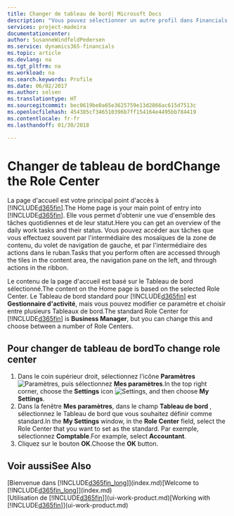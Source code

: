 ```yaml
---
title: Changer de tableau de bord| Microsoft Docs
description: "Vous pouvez sélectionner un autre profil dans Financials pour modifier ce que vous voyez sur votre page Accueil."
services: project-madeira
documentationcenter: 
author: SusanneWindfeldPedersen
ms.service: dynamics365-financials
ms.topic: article
ms.devlang: na
ms.tgt_pltfrm: na
ms.workload: na
ms.search.keywords: Profile
ms.date: 06/02/2017
ms.author: solsen
ms.translationtype: HT
ms.sourcegitcommit: bec0619be0a65e3625759e13d2866ac615d7513c
ms.openlocfilehash: 454385cf346510396b7ff154164e4495bb784419
ms.contentlocale: fr-fr
ms.lasthandoff: 01/30/2018

---
```

# <a name="change-the-role-center"></a><span data-ttu-id="099d7-103">Changer de tableau de bord</span><span class="sxs-lookup"><span data-stu-id="099d7-103">Change the Role Center</span></span>
<span data-ttu-id="099d7-104">La page d'accueil est votre principal point d'accès à [!INCLUDE[d365fin](includes/d365fin_md.md)].</span><span class="sxs-lookup"><span data-stu-id="099d7-104">The Home page is your main point of entry into [!INCLUDE[d365fin](includes/d365fin_md.md)].</span></span> <span data-ttu-id="099d7-105">Elle vous permet d'obtenir une vue d'ensemble des tâches quotidiennes et de leur statut.</span><span class="sxs-lookup"><span data-stu-id="099d7-105">Here you can get an overview of the daily work tasks and their status.</span></span> <span data-ttu-id="099d7-106">Vous pouvez accéder aux tâches que vous effectuez souvent par l'intermédiaire des mosaïques de la zone de contenu, du volet de navigation de gauche, et par l'intermédiaire des actions dans le ruban.</span><span class="sxs-lookup"><span data-stu-id="099d7-106">Tasks that you perform often are accessed through the tiles in the content area, the navigation pane on the left, and through actions in the ribbon.</span></span>

<span data-ttu-id="099d7-107">Le contenu de la page d'accueil est basé sur le Tableau de bord sélectionné.</span><span class="sxs-lookup"><span data-stu-id="099d7-107">The content on the Home page is based on the selected Role Center.</span></span> <span data-ttu-id="099d7-108">Le Tableau de bord standard pour [!INCLUDE[d365fin](includes/d365fin_md.md)] est **Gestionnaire d'activité**, mais vous pouvez modifier ce paramètre et choisir entre plusieurs Tableaux de bord.</span><span class="sxs-lookup"><span data-stu-id="099d7-108">The standard Role Center for [!INCLUDE[d365fin](includes/d365fin_md.md)] is **Business Manager**, but you can change this and choose between a number of Role Centers.</span></span>

## <a name="to-change-role-center"></a><span data-ttu-id="099d7-109">Pour changer de tableau de bord</span><span class="sxs-lookup"><span data-stu-id="099d7-109">To change role center</span></span>
1. <span data-ttu-id="099d7-110">Dans le coin supérieur droit, sélectionnez l'icône **Paramètres** ![Paramètres](media/ui-experience/settings_icon_small.png "Icône Paramètres du tableau de bord"), puis sélectionnez **Mes paramètres**.</span><span class="sxs-lookup"><span data-stu-id="099d7-110">In the top right corner, choose the **Settings** icon ![Settings](media/ui-experience/settings_icon_small.png "Settings icon for role center"), and then choose **My Settings**.</span></span>
2. <span data-ttu-id="099d7-111">Dans la fenêtre **Mes paramètres**, dans le champ **Tableau de bord** , sélectionnez le Tableau de bord que vous souhaitez définir comme standard.</span><span class="sxs-lookup"><span data-stu-id="099d7-111">In the **My Settings** window, in the **Role Center** field, select the Role Center that you want to set as the standard.</span></span> <span data-ttu-id="099d7-112">Par exemple, sélectionnez **Comptable**.</span><span class="sxs-lookup"><span data-stu-id="099d7-112">For example, select **Accountant**.</span></span>
3. <span data-ttu-id="099d7-113">Cliquez sur le bouton **OK**.</span><span class="sxs-lookup"><span data-stu-id="099d7-113">Choose the **OK** button.</span></span>

## <a name="see-also"></a><span data-ttu-id="099d7-114">Voir aussi</span><span class="sxs-lookup"><span data-stu-id="099d7-114">See Also</span></span>
<span data-ttu-id="099d7-115">[Bienvenue dans [!INCLUDE[d365fin_long](includes/d365fin_long_md.md)]](index.md)</span><span class="sxs-lookup"><span data-stu-id="099d7-115">[Welcome to [!INCLUDE[d365fin_long](includes/d365fin_long_md.md)]](index.md)</span></span>  
<span data-ttu-id="099d7-116">[Utilisation de [!INCLUDE[d365fin](includes/d365fin_md.md)]](ui-work-product.md)</span><span class="sxs-lookup"><span data-stu-id="099d7-116">[Working with [!INCLUDE[d365fin](includes/d365fin_md.md)]](ui-work-product.md)</span></span>  

